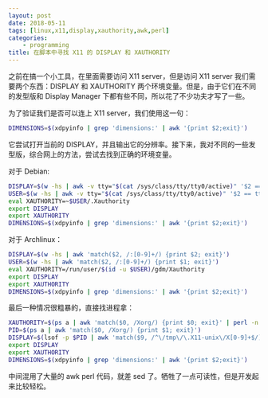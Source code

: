 ```yaml
---
layout: post
date: 2018-05-11
tags: [linux,x11,display,xauthority,awk,perl]
categories:
    - programming
title: 在脚本中寻找 X11 的 DISPLAY 和 XAUTHORITY
---
```


之前在搞一个小工具，在里面需要访问 X11 server，但是访问 X11 server 我们需要两个东西：DISPLAY 和 XAUTHORITY 两个环境变量。但是，由于它们在不同的发型版和 Display Manager 下都有些不同，所以花了不少功夫才写了一些。

为了验证我们是否可以连上 X11 server，我们使用这一句：
```bash
DIMENSIONS=$(xdpyinfo | grep 'dimensions:' | awk '{print $2;exit}')
```

它尝试打开当前的 DISPLAY，并且输出它的分辨率。接下来，我对不同的一些发型版，综合网上的方法，尝试去找到正确的环境变量。

对于 Debian:
```bash
DISPLAY=$(w -hs | awk -v tty="$(cat /sys/class/tty/tty0/active)" '$2 == tty && $3 != "-" {print $3; exit}')
USER=$(w -hs | awk -v tty="$(cat /sys/class/tty/tty0/active)" '$2 == tty && $3 != "-" {print $1; exit}')
eval XAUTHORITY=~$USER/.Xauthority
export DISPLAY
export XAUTHORITY
DIMENSIONS=$(xdpyinfo | grep 'dimensions:' | awk '{print $2;exit}')
```

对于 Archlinux：
```bash
DISPLAY=$(w -hs | awk 'match($2, /:[0-9]+/) {print $2; exit}')
USER=$(w -hs | awk 'match($2, /:[0-9]+/) {print $1; exit}')
eval XAUTHORITY=/run/user/$(id -u $USER)/gdm/Xauthority
export DISPLAY
export XAUTHORITY
DIMENSIONS=$(xdpyinfo | grep 'dimensions:' | awk '{print $2;exit}')
```

最后一种情况很粗暴的，直接找进程拿：
```bash
XAUTHORITY=$(ps a | awk 'match($0, /Xorg/) {print $0; exit}' | perl -n -e '/Xorg.*\s-auth\s([^\s]+)\s/ && print $1')
PID=$(ps a | awk 'match($0, /Xorg/) {print $1; exit}')
DISPLAY=$(lsof -p $PID | awk 'match($9, /^\/tmp\/\.X11-unix\/X[0-9]+$/) {sub("/tmp/.X11-unix/X",":",$9); print $9; exit}')
export DISPLAY
export XAUTHORITY
DIMENSIONS=$(xdpyinfo | grep 'dimensions:' | awk '{print $2;exit}')
```

中间混用了大量的 awk perl 代码，就差 sed 了。牺牲了一点可读性，但是开发起来比较轻松。
